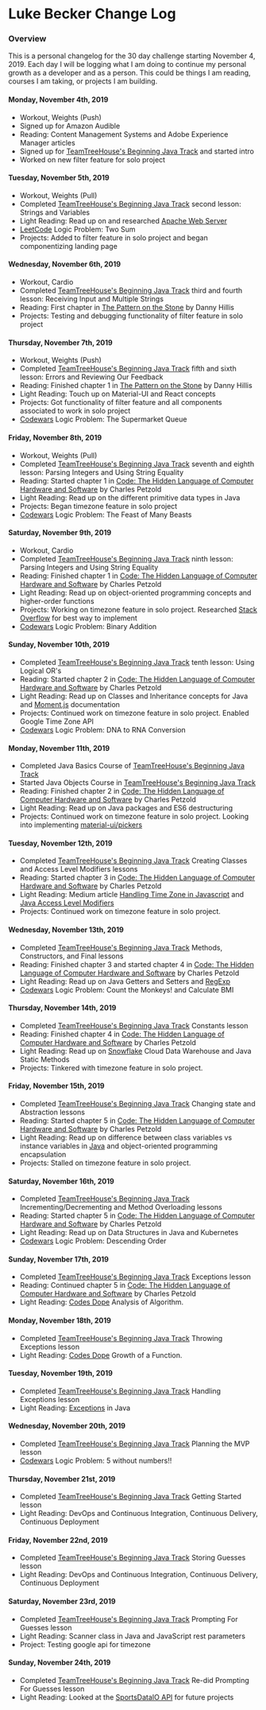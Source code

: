 # Luke Becker Change Log

### Overview
This is a personal changelog for the 30 day challenge starting November 4, 2019. Each day I will be logging what I am doing to continue my personal growth as a developer and as a person. This could be things I am reading, courses I am taking, or projects I am building. 

#### Monday, November 4th, 2019
- Workout, Weights (Push)
- Signed up for Amazon Audible
- Reading: Content Management Systems and Adobe Experience Manager articles
- Signed up for [TeamTreeHouse's Beginning Java Track](https://teamtreehouse.com/tracks/beginning-java) and started intro
- Worked on new filter feature for solo project

#### Tuesday, November 5th, 2019
- Workout, Weights (Pull)
- Completed [TeamTreeHouse's Beginning Java Track](https://teamtreehouse.com/tracks/beginning-java) second lesson: Strings and Variables
- Light Reading: Read up on and researched [Apache Web Server](https://httpd.apache.org/)
- [LeetCode](https://leetcode.com/) Logic Problem: Two Sum
- Projects: Added to filter feature in solo project and began componentizing landing page

#### Wednesday, November 6th, 2019
- Workout, Cardio
- Completed [TeamTreeHouse's Beginning Java Track](https://teamtreehouse.com/tracks/beginning-java) third and fourth lesson: Receiving Input and Multiple Strings
- Reading: First chapter in [The Pattern on the Stone](https://www.amazon.com/Pattern-Stone-Computers-Science-Masters/dp/0465066933) by Danny Hillis 
- Projects: Testing and debugging functionality of filter feature in solo project

#### Thursday, November 7th, 2019
- Workout, Weights (Push)
- Completed [TeamTreeHouse's Beginning Java Track](https://teamtreehouse.com/tracks/beginning-java) fifth and sixth lesson: Errors and Reviewing Our Feedback
- Reading: Finished chapter 1 in [The Pattern on the Stone](https://www.amazon.com/Pattern-Stone-Computers-Science-Masters/dp/0465066933) by Danny Hillis 
- Light Reading: Touch up on Material-UI and React concepts
- Projects: Got functionality of filter feature and all components associated to work in solo project
- [Codewars](https://www.codewars.com/dashboard) Logic Problem: The Supermarket Queue

#### Friday, November 8th, 2019
- Workout, Weights (Pull)
- Completed [TeamTreeHouse's Beginning Java Track](https://teamtreehouse.com/tracks/beginning-java) seventh and eighth lesson: Parsing Integers and Using String Equality
- Reading: Started chapter 1 in [Code: The Hidden Language of Computer Hardware and Software](https://www.amazon.com/Code-Language-Computer-Hardware-Software/dp/0735611319) by Charles Petzold
- Light Reading: Read up on the different primitive data types in Java
- Projects: Began timezone feature in solo project
- [Codewars](https://www.codewars.com/dashboard) Logic Problem: The Feast of Many Beasts

#### Saturday, November 9th, 2019
- Workout, Cardio
- Completed [TeamTreeHouse's Beginning Java Track](https://teamtreehouse.com/tracks/beginning-java) ninth lesson: Parsing Integers and Using String Equality
- Reading: Finished chapter 1 in [Code: The Hidden Language of Computer Hardware and Software](https://www.amazon.com/Code-Language-Computer-Hardware-Software/dp/0735611319) by Charles Petzold
- Light Reading: Read up on object-oriented programming concepts and higher-order functions
- Projects: Working on timezone feature in solo project. Researched [Stack Overflow](https://stackoverflow.com/questions/10834665/how-can-i-handle-time-zones-in-my-webapp) for best way to implement
- [Codewars](https://www.codewars.com/dashboard) Logic Problem: Binary Addition

#### Sunday, November 10th, 2019
- Completed [TeamTreeHouse's Beginning Java Track](https://teamtreehouse.com/tracks/beginning-java) tenth lesson: Using Logical OR's
- Reading: Started chapter 2 in [Code: The Hidden Language of Computer Hardware and Software](https://www.amazon.com/Code-Language-Computer-Hardware-Software/dp/0735611319) by Charles Petzold
- Light Reading: Read up on Classes and Inheritance concepts for Java and [Moment.js](https://momentjs.com/timezone/) documentation
- Projects: Continued work on timezone feature in solo project. Enabled Google Time Zone API
- [Codewars](https://www.codewars.com/dashboard) Logic Problem: DNA to RNA Conversion

#### Monday, November 11th, 2019
- Completed Java Basics Course of [TeamTreeHouse's Beginning Java Track](https://teamtreehouse.com/tracks/beginning-java)
- Started Java Objects Course in [TeamTreeHouse's Beginning Java Track](https://teamtreehouse.com/tracks/beginning-java)
- Reading: Finished chapter 2 in [Code: The Hidden Language of Computer Hardware and Software](https://www.amazon.com/Code-Language-Computer-Hardware-Software/dp/0735611319) by Charles Petzold
- Light Reading: Read up on Java packages and ES6 destructuring
- Projects: Continued work on timezone feature in solo project. Looking into implementing [material-ui/pickers](https://material-ui-pickers.dev/getting-started/usage)

#### Tuesday, November 12th, 2019
- Completed [TeamTreeHouse's Beginning Java Track](https://teamtreehouse.com/tracks/beginning-java) Creating Classes and Access Level Modifiers lessons
- Reading: Started chapter 3 in [Code: The Hidden Language of Computer Hardware and Software](https://www.amazon.com/Code-Language-Computer-Hardware-Software/dp/0735611319) by Charles Petzold
- Light Reading: Medium article [Handling Time Zone in Javascript](https://medium.com/@toastui/handling-time-zone-in-javascript-547e67aa842d) and [Java Access Level Modifiers](https://docs.oracle.com/javase/tutorial/java/javaOO/accesscontrol.html)
- Projects: Continued work on timezone feature in solo project.

#### Wednesday, November 13th, 2019
- Completed [TeamTreeHouse's Beginning Java Track](https://teamtreehouse.com/tracks/beginning-java) Methods, Constructors, and Final lessons
- Reading: Finished chapter 3 and started chapter 4 in [Code: The Hidden Language of Computer Hardware and Software](https://www.amazon.com/Code-Language-Computer-Hardware-Software/dp/0735611319) by Charles Petzold
- Light Reading: Read up on Java Getters and Setters and [RegExp](https://developer.mozilla.org/en-US/docs/Web/JavaScript/Reference/Global_Objects/RegExp)
- [Codewars](https://www.codewars.com/dashboard) Logic Problem: Count the Monkeys! and Calculate BMI

#### Thursday, November 14th, 2019
- Completed [TeamTreeHouse's Beginning Java Track](https://teamtreehouse.com/tracks/beginning-java) Constants lesson
- Reading: Finished chapter 4 in [Code: The Hidden Language of Computer Hardware and Software](https://www.amazon.com/Code-Language-Computer-Hardware-Software/dp/0735611319) by Charles Petzold
- Light Reading: Read up on [Snowflake](https://www.snowflake.com/) Cloud Data Warehouse and Java Static Methods
- Projects: Tinkered with timezone feature in solo project.

#### Friday, November 15th, 2019
- Completed [TeamTreeHouse's Beginning Java Track](https://teamtreehouse.com/tracks/beginning-java) Changing state and Abstraction lessons
- Reading: Started chapter 5 in [Code: The Hidden Language of Computer Hardware and Software](https://www.amazon.com/Code-Language-Computer-Hardware-Software/dp/0735611319) by Charles Petzold
- Light Reading: Read up on difference between class variables vs instance variables in [Java](https://docs.oracle.com/javase/tutorial/java/javaOO/classvars.html) and object-oriented programming encapsulation
- Projects: Stalled on timezone feature in solo project.

#### Saturday, November 16th, 2019
- Completed [TeamTreeHouse's Beginning Java Track](https://teamtreehouse.com/tracks/beginning-java) Incrementing/Decrementing and Method Overloading lessons
- Reading: Started chapter 5 in [Code: The Hidden Language of Computer Hardware and Software](https://www.amazon.com/Code-Language-Computer-Hardware-Software/dp/0735611319) by Charles Petzold
- Light Reading: Read up on Data Structures in Java and Kubernetes 
- [Codewars](https://www.codewars.com/dashboard) Logic Problem: Descending Order

#### Sunday, November 17th, 2019
- Completed [TeamTreeHouse's Beginning Java Track](https://teamtreehouse.com/tracks/beginning-java) Exceptions lesson
- Reading: Continued chapter 5 in [Code: The Hidden Language of Computer Hardware and Software](https://www.amazon.com/Code-Language-Computer-Hardware-Software/dp/0735611319) by Charles Petzold
- Light Reading: [Codes Dope](https://www.codesdope.com/course/algorithms-analyze-your-algorithm/) Analysis of Algorithm.

#### Monday, November 18th, 2019
- Completed [TeamTreeHouse's Beginning Java Track](https://teamtreehouse.com/tracks/beginning-java) Throwing Exceptions lesson
- Light Reading: [Codes Dope](https://www.codesdope.com/course/algorithms-analyze-your-algorithm/) Growth of a Function.

#### Tuesday, November 19th, 2019
- Completed [TeamTreeHouse's Beginning Java Track](https://teamtreehouse.com/tracks/beginning-java) Handling Exceptions lesson
- Light Reading: [Exceptions](https://docs.oracle.com/javase/tutorial/essential/exceptions/) in Java

#### Wednesday, November 20th, 2019
- Completed [TeamTreeHouse's Beginning Java Track](https://teamtreehouse.com/tracks/beginning-java) Planning the MVP lesson 
- [Codewars](https://www.codewars.com/dashboard) Logic Problem: 5 without numbers!!

#### Thursday, November 21st, 2019
- Completed [TeamTreeHouse's Beginning Java Track](https://teamtreehouse.com/tracks/beginning-java) Getting Started lesson 
- Light Reading: DevOps and Continuous Integration, Continuous Delivery, Continuous Deployment

#### Friday, November 22nd, 2019
- Completed [TeamTreeHouse's Beginning Java Track](https://teamtreehouse.com/tracks/beginning-java) Storing Guesses lesson
- Light Reading: DevOps and Continuous Integration, Continuous Delivery, Continuous Deployment

#### Saturday, November 23rd, 2019
- Completed [TeamTreeHouse's Beginning Java Track](https://teamtreehouse.com/tracks/beginning-java) Prompting For Guesses lesson
- Light Reading: Scanner class in Java and JavaScript rest parameters
- Project: Testing google api for timezone

#### Sunday, November 24th, 2019
- Completed [TeamTreeHouse's Beginning Java Track](https://teamtreehouse.com/tracks/beginning-java) Re-did Prompting For Guesses lesson
- Light Reading: Looked at the [SportsDataIO API](https://sportsdata.io/) for future projects
